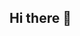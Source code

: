 ## Hi there 👋

<!--
**Joselo432/Joselo432** is a ✨ _special_ ✨ repository because its `README.md` (this file) appears on your GitHub profile.

Here are some ideas to get you started:

- 🔭 I’m currently working on riding a bicicle...
- 🌱 I’m currently learning dev, and progamming logic...
- 👯 I’m looking to collaborate on ...
- 🤔 I’m looking for help with learning in programming...
- 💬 Ask me about anything...
- 📫 How to reach me: ...
- 😄 Pronouns: ...
- ⚡ Fun fact: ...
-->
